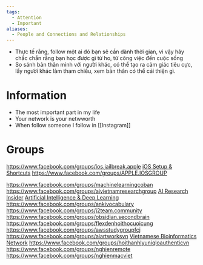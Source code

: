 ```yaml
---
tags:
  - Attention
  - Important
aliases:
  - People and Connections and Relationships
---
```

- Thực tế rằng, follow một ai đó bạn sẽ cần dành thời gian, vì vậy hãy chắc chắn rằng bạn học được gì từ ho, từ công việc đến cuộc sống
- So sánh bản thân mình với người khác, có thể tạo ra cảm giác tiêu cực, lấy người khác làm tham chiếu, xem bản thân có thể cải thiện gì.

# Information

- The most important part in my life
- Your network is your netwworth
- When follow someone I follow in [[Instagram]]

# Groups

https://www.facebook.com/groups/ios.jailbreak.apple
[iOS Setup & Shortcuts](https://www.facebook.com/groups/1830079247408887)
https://www.facebook.com/groups/APPLE.IOSGROUP

https://www.facebook.com/groups/machinelearningcoban
https://www.facebook.com/groups/aivietnamresearchgroup
[AI Research Insider](https://www.facebook.com/groups/787107146130550)
[Artificial Intelligence & Deep Learning](https://www.facebook.com/groups/DeepNetGroup)
https://www.facebook.com/groups/ankivocabulary
https://www.facebook.com/groups/j2team.community
https://www.facebook.com/groups/obsidian.secondbrain
https://www.facebook.com/groups/flexdenhoithocuoicung
https://www.facebook.com/groups/awsstudygroupfcj
https://www.facebook.com/groups/aiartworksvn
[Vietnamese Bioinformatics Network](https://www.facebook.com/groups/196401747618115)
https://www.facebook.com/groups/hoithanhlyuniqloauthenticvn
https://www.facebook.com/groups/nghienremote
https://www.facebook.com/groups/nghienmacviet